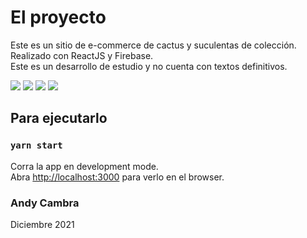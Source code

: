 # El proyecto

Este es un sitio de e-commerce de cactus y suculentas de colección.\
Realizado con ReactJS y Firebase.\
Este es un desarrollo de estudio y no cuenta con textos definitivos.

![](https://res.cloudinary.com/danb0chax/image/upload/v1640892863/plantas/Captura_de_Pantalla_2021-12-30_a_la_s_16.25.05_sc22sh.png)
![](https://res.cloudinary.com/danb0chax/image/upload/v1640892863/plantas/Captura_de_Pantalla_2021-12-30_a_la_s_16.25.29_hij58w.png)
![](https://res.cloudinary.com/danb0chax/image/upload/v1640892863/plantas/Captura_de_Pantalla_2021-12-30_a_la_s_16.28.32_gtoclc.png)
![](public/images/ccba.gif)

## Para ejecutarlo

### `yarn start`

Corra la app en development mode.\
Abra [http://localhost:3000](http://localhost:3000) para verlo en el browser.



### Andy Cambra
Diciembre 2021

